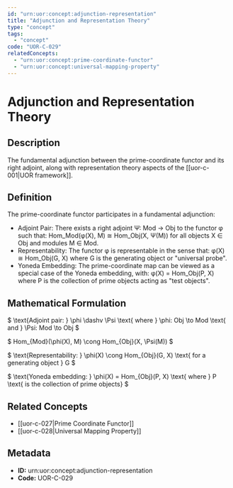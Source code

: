 ```yaml
---
id: "urn:uor:concept:adjunction-representation"
title: "Adjunction and Representation Theory"
type: "concept"
tags:
  - "concept"
code: "UOR-C-029"
relatedConcepts:
  - "urn:uor:concept:prime-coordinate-functor"
  - "urn:uor:concept:universal-mapping-property"
---
```


# Adjunction and Representation Theory

## Description

The fundamental adjunction between the prime-coordinate functor and its right adjoint, along with representation theory aspects of the [[uor-c-001|UOR framework]].

## Definition

The prime-coordinate functor participates in a fundamental adjunction:
- Adjoint Pair: There exists a right adjoint Ψ: Mod → Obj to the functor φ such that: Hom_Mod(φ(X), M) ≅ Hom_Obj(X, Ψ(M)) for all objects X ∈ Obj and modules M ∈ Mod.
- Representability: The functor φ is representable in the sense that: φ(X) ≅ Hom_Obj(G, X) where G is the generating object or "universal probe".
- Yoneda Embedding: The prime-coordinate map can be viewed as a special case of the Yoneda embedding, with: φ(X) = Hom_Obj(P, X) where P is the collection of prime objects acting as "test objects".

## Mathematical Formulation

$
\text{Adjoint pair: } \phi \dashv \Psi \text{ where } \phi: Obj \to Mod \text{ and } \Psi: Mod \to Obj
$

$
Hom_{Mod}(\phi(X), M) \cong Hom_{Obj}(X, \Psi(M))
$

$
\text{Representability: } \phi(X) \cong Hom_{Obj}(G, X) \text{ for a generating object } G
$

$
\text{Yoneda embedding: } \phi(X) = Hom_{Obj}(P, X) \text{ where } P \text{ is the collection of prime objects}
$

## Related Concepts

- [[uor-c-027|Prime Coordinate Functor]]
- [[uor-c-028|Universal Mapping Property]]

## Metadata

- **ID:** urn:uor:concept:adjunction-representation
- **Code:** UOR-C-029
